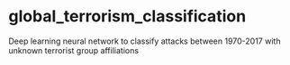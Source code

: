 # global_terrorism_classification
Deep learning neural network to classify attacks between 1970-2017 with unknown terrorist group affiliations
